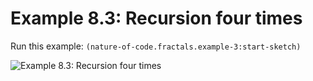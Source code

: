 # Example 8.3: Recursion four times

Run this example: `(nature-of-code.fractals.example-3:start-sketch)`

![Example 8.3: Recursion four times](https://raw.githubusercontent.com/mark-gerarts/nature-of-code/master/screenshots/Example%208.3%3A%20Recursion%20four%20times.gif)
